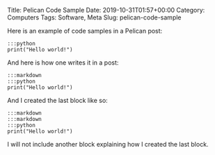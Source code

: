 Title: Pelican Code Sample
Date: 2019-10-31T01:57+00:00
Category: Computers
Tags: Software, Meta
Slug: pelican-code-sample

Here is an example of code samples in a Pelican post:

    :::python
    print("Hello world!")

And here is how one writes it in a post:

    :::markdown
    :::python
    print("Hello world!")

And I created the last block like so:

    :::markdown
    :::markdown
    :::python
    print("Hello world!")

I will not include another block explaining how I created the last block.
